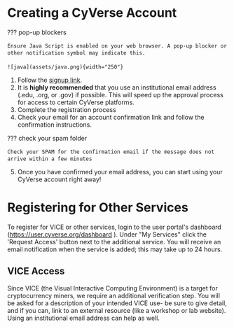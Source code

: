 # Creating a CyVerse Account

??? pop-up blockers

	Ensure Java Script is enabled on your web browser. A pop-up blocker or other notification symbol may indicate this.

	![java](assets/java.png){width="250"}

1. Follow the [signup link](https://user.cyverse.org/register).
2. It is **highly recommended** that you use an institutional email address (.edu, .org, or .gov) if possible. This will speed up the approval process for access to certain CyVerse platforms.
3.  Complete the registration process
4.  Check your email for an account confirmation link and follow the confirmation instructions.

??? check your spam folder

	Check your SPAM for the confirmation email if the message does not arrive within a few minutes

5. Once you have confirmed your email address, you can start using your CyVerse account right away!

# Registering for Other Services

To register for VICE or other services, login to the user portal's dashboard (<https://user.cyverse.org/dashboard> ). Under "My Services" click the 'Request Access' button next to the additional service. You will receive an email notification when the service is added; this may take up to 24 hours.

## VICE Access

Since VICE (the Visual Interactive Computing Environment) is a target for cryptocurrency miners, we require an additional verification step. You will be asked for a description of your intended VICE use- be sure to give detail, and if you can, link to an external resource (like a workshop or lab website). Using an institutional email address can help as well.
